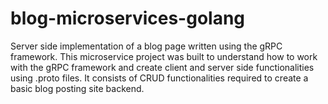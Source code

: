 # blog-microservices-golang
Server side implementation of a blog page written using the gRPC framework. This microservice project was built to understand how to work with the gRPC framework and create client and server side functionalities using .proto files. It consists of CRUD functionalities required to create a basic blog posting site backend.


